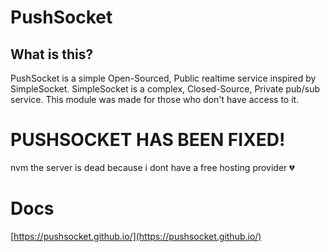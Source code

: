 # PushSocket
## What is this?
PushSocket is a simple Open-Sourced, Public realtime service inspired by SimpleSocket. SimpleSocket is a complex, Closed-Source, Private pub/sub service. This module was made for those who don't have access to it.

# PUSHSOCKET HAS BEEN FIXED!
nvm the server is dead because i dont have a free hosting provider 💔

# Docs
[https://pushsocket.github.io/](https://pushsocket.github.io/)
